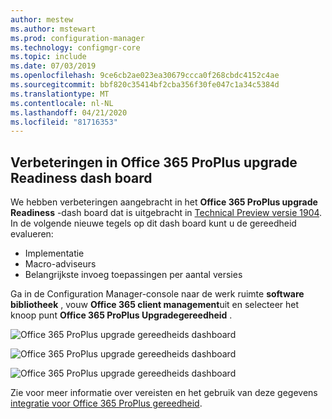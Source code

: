 ```yaml
---
author: mestew
ms.author: mstewart
ms.prod: configuration-manager
ms.technology: configmgr-core
ms.topic: include
ms.date: 07/03/2019
ms.openlocfilehash: 9ce6cb2ae023ea30679ccca0f268cbdc4152c4ae
ms.sourcegitcommit: bbf820c35414bf2cba356f30fe047c1a34c5384d
ms.translationtype: MT
ms.contentlocale: nl-NL
ms.lasthandoff: 04/21/2020
ms.locfileid: "81716353"
---
```

## <a name="improvements-to-office-365-proplus-upgrade-readiness-dashboard"></a>Verbeteringen in Office 365 ProPlus upgrade Readiness dash board
<!--4021125-->


We hebben verbeteringen aangebracht in het **Office 365 ProPlus upgrade Readiness** -dash board dat is uitgebracht in [Technical Preview versie 1904](../../technical-preview-1904.md#bkmk_o365). In de volgende nieuwe tegels op dit dash board kunt u de gereedheid evalueren:

- Implementatie
- Macro-adviseurs
- Belangrijkste invoeg toepassingen per aantal versies

Ga in de Configuration Manager-console naar de werk ruimte **software bibliotheek** , vouw **Office 365 client management**uit en selecteer het knoop punt **Office 365 ProPlus Upgradegereedheid** .

![Office 365 ProPlus upgrade gereedheids dashboard](../../media/4021125-office-365-upgrade-readiness-dashboard.png)

![Office 365 ProPlus upgrade gereedheids dashboard](../../media/4021125-office-365-to-add-ins.png)

![Office 365 ProPlus upgrade gereedheids dashboard](../../media/4021125-office-365-macro-advisories.png)

Zie voor meer informatie over vereisten en het gebruik van deze gegevens [integratie voor Office 365 ProPlus gereedheid](https://docs.microsoft.com/sccm/sum/deploy-use/office-365-dashboard#bkmk_o365_readiness).
